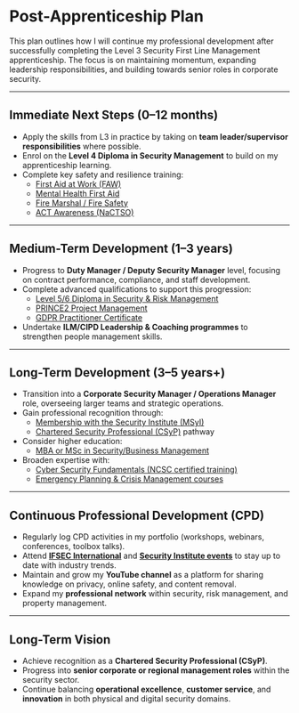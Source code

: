 # Post-Apprenticeship Plan

This plan outlines how I will continue my professional development after successfully completing the Level 3 Security First Line Management apprenticeship. The focus is on maintaining momentum, expanding leadership responsibilities, and building towards senior roles in corporate security.

---

## Immediate Next Steps (0–12 months)
- Apply the skills from L3 in practice by taking on **team leader/supervisor responsibilities** where possible.  
- Enrol on the **Level 4 Diploma in Security Management** to build on my apprenticeship learning.  
- Complete key safety and resilience training:
  - [First Aid at Work (FAW)](https://www.sja.org.uk/courses/workplace-first-aid/first-aid-at-work/)  
  - [Mental Health First Aid](https://mhfaengland.org/individuals/adult/)  
  - [Fire Marshal / Fire Safety](https://www.britsafe.org/training-and-learning/fire-safety-courses/)  
  - [ACT Awareness (NaCTSO)](https://www.gov.uk/government/news/act-awareness-elearning)  

---

## Medium-Term Development (1–3 years)
- Progress to **Duty Manager / Deputy Security Manager** level, focusing on contract performance, compliance, and staff development.  
- Complete advanced qualifications to support this progression:
  - [Level 5/6 Diploma in Security & Risk Management](https://www.leicestercollege.ac.uk/course/diploma-in-security-and-risk-management-distance-learning-level-5-6/)  
  - [PRINCE2 Project Management](https://www.axelos.com/certifications/prince2/project-management)  
  - [GDPR Practitioner Certificate](https://www.itgovernance.co.uk/shop/product/certificate-in-data-protection-practitioner)  
- Undertake **ILM/CIPD Leadership & Coaching programmes** to strengthen people management skills.  

---

## Long-Term Development (3–5 years+)
- Transition into a **Corporate Security Manager / Operations Manager** role, overseeing larger teams and strategic operations.  
- Gain professional recognition through:
  - [Membership with the Security Institute (MSyI)](https://security-institute.org/membership/)  
  - [Chartered Security Professional (CSyP)](https://www.charteredsecurityprofessional.org/) pathway  
- Consider higher education:
  - [MBA or MSc in Security/Business Management](https://www.londonmet.ac.uk/courses/postgraduate/msc-international-security-and-risk-management/)  
- Broaden expertise with:
  - [Cyber Security Fundamentals (NCSC certified training)](https://www.ncsc.gov.uk/certification/certified-training)  
  - [Emergency Planning & Crisis Management courses](https://www.cabinetoffice.gov.uk/resilience-academy/training/)  

---

## Continuous Professional Development (CPD)
- Regularly log CPD activities in my portfolio (workshops, webinars, conferences, toolbox talks).  
- Attend **[IFSEC International](https://www.ifsecglobal.com/ifsec-international/)** and **[Security Institute events](https://security-institute.org/events/)** to stay up to date with industry trends.  
- Maintain and grow my **YouTube channel** as a platform for sharing knowledge on privacy, online safety, and content removal.  
- Expand my **professional network** within security, risk management, and property management.  

---

## Long-Term Vision
- Achieve recognition as a **Chartered Security Professional (CSyP)**.  
- Progress into **senior corporate or regional management roles** within the security sector.  
- Continue balancing **operational excellence**, **customer service**, and **innovation** in both physical and digital security domains.
